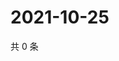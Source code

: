 # 2021-10-25

共 0 条

<!-- BEGIN WEIBO -->
<!-- 最后更新时间 Mon Oct 25 2021 09:49:37 GMT+0800 (China Standard Time) -->

<!-- END WEIBO -->
